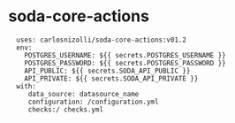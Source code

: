 # soda-core-actions

      uses: carlosnizolli/soda-core-actions:v01.2
      env:
        POSTGRES_USERNAME: ${{ secrets.POSTGRES_USERNAME }}
        POSTGRES_PASSWORD: ${{ secrets.POSTGRES_PASSWORD }}
        API_PUBLIC: ${{ secrets.SODA_API_PUBLIC }}
        API_PRIVATE: ${{ secrets.SODA_API_PRIVATE }}
      with:
         data_source: datasource_name
         configuration: /configuration.yml
         checks:/ checks.yml
